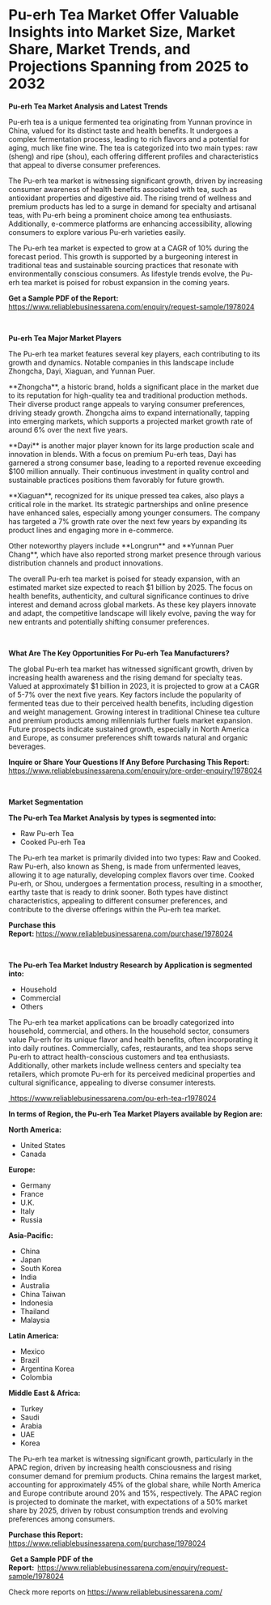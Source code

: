 <p><h1>Pu-erh Tea Market Offer Valuable Insights into Market Size, Market Share, Market Trends, and Projections Spanning from 2025 to 2032</h1></p><p><strong>Pu-erh Tea Market Analysis and Latest Trends</strong></p>
<p><p>Pu-erh tea is a unique fermented tea originating from Yunnan province in China, valued for its distinct taste and health benefits. It undergoes a complex fermentation process, leading to rich flavors and a potential for aging, much like fine wine. The tea is categorized into two main types: raw (sheng) and ripe (shou), each offering different profiles and characteristics that appeal to diverse consumer preferences.</p><p>The Pu-erh tea market is witnessing significant growth, driven by increasing consumer awareness of health benefits associated with tea, such as antioxidant properties and digestive aid. The rising trend of wellness and premium products has led to a surge in demand for specialty and artisanal teas, with Pu-erh being a prominent choice among tea enthusiasts. Additionally, e-commerce platforms are enhancing accessibility, allowing consumers to explore various Pu-erh varieties easily.</p><p>The Pu-erh tea market is expected to grow at a CAGR of 10% during the forecast period. This growth is supported by a burgeoning interest in traditional teas and sustainable sourcing practices that resonate with environmentally conscious consumers. As lifestyle trends evolve, the Pu-erh tea market is poised for robust expansion in the coming years.</p></p>
<p><strong>Get a Sample PDF of the Report:&nbsp;</strong> <a href="https://www.reliablebusinessarena.com/enquiry/request-sample/1978024?utm_campaign=1891&utm_medium=2&utm_source=Github&utm_content=ia&utm_term=15012025&utm_id=pu-erh-tea">https://www.reliablebusinessarena.com/enquiry/request-sample/1978024</a></p>
<p>&nbsp;</p>
<p><strong>Pu-erh Tea Major Market Players</strong></p>
<p><p>The Pu-erh tea market features several key players, each contributing to its growth and dynamics. Notable companies in this landscape include Zhongcha, Dayi, Xiaguan, and Yunnan Puer. </p><p>**Zhongcha**, a historic brand, holds a significant place in the market due to its reputation for high-quality tea and traditional production methods. Their diverse product range appeals to varying consumer preferences, driving steady growth. Zhongcha aims to expand internationally, tapping into emerging markets, which supports a projected market growth rate of around 6% over the next five years.</p><p>**Dayi** is another major player known for its large production scale and innovation in blends. With a focus on premium Pu-erh teas, Dayi has garnered a strong consumer base, leading to a reported revenue exceeding $100 million annually. Their continuous investment in quality control and sustainable practices positions them favorably for future growth.</p><p>**Xiaguan**, recognized for its unique pressed tea cakes, also plays a critical role in the market. Its strategic partnerships and online presence have enhanced sales, especially among younger consumers. The company has targeted a 7% growth rate over the next few years by expanding its product lines and engaging more in e-commerce.</p><p>Other noteworthy players include **Longrun** and **Yunnan Puer Chang**, which have also reported strong market presence through various distribution channels and product innovations. </p><p>The overall Pu-erh tea market is poised for steady expansion, with an estimated market size expected to reach $1 billion by 2025. The focus on health benefits, authenticity, and cultural significance continues to drive interest and demand across global markets. As these key players innovate and adapt, the competitive landscape will likely evolve, paving the way for new entrants and potentially shifting consumer preferences.</p></p>
<p>&nbsp;</p>
<p><strong>What Are The Key Opportunities For Pu-erh Tea Manufacturers?</strong></p>
<p><p>The global Pu-erh tea market has witnessed significant growth, driven by increasing health awareness and the rising demand for specialty teas. Valued at approximately $1 billion in 2023, it is projected to grow at a CAGR of 5-7% over the next five years. Key factors include the popularity of fermented teas due to their perceived health benefits, including digestion and weight management. Growing interest in traditional Chinese tea culture and premium products among millennials further fuels market expansion. Future prospects indicate sustained growth, especially in North America and Europe, as consumer preferences shift towards natural and organic beverages.</p></p>
<p><strong>Inquire or Share Your Questions If Any Before Purchasing This Report:</strong> <a href="https://www.reliablebusinessarena.com/enquiry/pre-order-enquiry/1978024?utm_campaign=1891&utm_medium=2&utm_source=Github&utm_content=ia&utm_term=15012025&utm_id=pu-erh-tea">https://www.reliablebusinessarena.com/enquiry/pre-order-enquiry/1978024</a></p>
<p>&nbsp;</p>
<p><strong>Market Segmentation</strong></p>
<p><strong>The Pu-erh Tea Market Analysis by types is segmented into:</strong></p>
<p><ul><li>Raw Pu-erh Tea</li><li>Cooked Pu-erh Tea</li></ul></p>
<p><p>The Pu-erh tea market is primarily divided into two types: Raw and Cooked. Raw Pu-erh, also known as Sheng, is made from unfermented leaves, allowing it to age naturally, developing complex flavors over time. Cooked Pu-erh, or Shou, undergoes a fermentation process, resulting in a smoother, earthy taste that is ready to drink sooner. Both types have distinct characteristics, appealing to different consumer preferences, and contribute to the diverse offerings within the Pu-erh tea market.</p></p>
<p><strong>Purchase this Report:&nbsp;</strong><a href="https://www.reliablebusinessarena.com/purchase/1978024?utm_campaign=1891&utm_medium=2&utm_source=Github&utm_content=ia&utm_term=15012025&utm_id=pu-erh-tea">https://www.reliablebusinessarena.com/purchase/1978024</a></p>
<p>&nbsp;</p>
<p><strong>The Pu-erh Tea Market Industry Research by Application is segmented into:</strong></p>
<p><ul><li>Household</li><li>Commercial</li><li>Others</li></ul></p>
<p><p>The Pu-erh tea market applications can be broadly categorized into household, commercial, and others. In the household sector, consumers value Pu-erh for its unique flavor and health benefits, often incorporating it into daily routines. Commercially, cafes, restaurants, and tea shops serve Pu-erh to attract health-conscious customers and tea enthusiasts. Additionally, other markets include wellness centers and specialty tea retailers, which promote Pu-erh for its perceived medicinal properties and cultural significance, appealing to diverse consumer interests.</p></p>
<p><a href="https://www.reliablebusinessarena.com/pu-erh-tea-r1978024?utm_campaign=1891&utm_medium=2&utm_source=Github&utm_content=ia&utm_term=15012025&utm_id=pu-erh-tea">&nbsp;https://www.reliablebusinessarena.com/pu-erh-tea-r1978024</a></p>
<p><strong>In terms of Region, the Pu-erh Tea Market Players available by Region are:</strong></p>
<p>
    <p> <strong> North America: </strong>
        <ul>
            <li>United States</li>
            <li>Canada</li>
        </ul>
        </p> 
    <p> <strong> Europe: </strong>
        <ul>
            <li>Germany</li>
            <li>France</li>
            <li>U.K.</li>
            <li>Italy</li>
            <li>Russia</li>
        </ul>
        </p> 
    <p> <strong> Asia-Pacific: </strong>
        <ul>
            <li>China</li>
            <li>Japan</li>
            <li>South Korea</li>
            <li>India</li>
            <li>Australia</li>
            <li>China Taiwan</li>
            <li>Indonesia</li>
            <li>Thailand</li>
            <li>Malaysia</li>
        </ul>
        </p> 
    <p> <strong> Latin America: </strong>
        <ul>
            <li>Mexico</li>
            <li>Brazil</li>
            <li>Argentina Korea</li>
            <li>Colombia</li>
        </ul>
        </p> 
    <p> <strong> Middle East & Africa: </strong>
        <ul>
            <li>Turkey</li>
            <li>Saudi</li>
            <li>Arabia</li>
            <li>UAE</li>
            <li>Korea</li>
        </ul>
    </p>
    </p>
<p><p>The Pu-erh tea market is witnessing significant growth, particularly in the APAC region, driven by increasing health consciousness and rising consumer demand for premium products. China remains the largest market, accounting for approximately 45% of the global share, while North America and Europe contribute around 20% and 15%, respectively. The APAC region is projected to dominate the market, with expectations of a 50% market share by 2025, driven by robust consumption trends and evolving preferences among consumers.</p></p>
<p><strong>Purchase this Report: </strong><a href="https://www.reliablebusinessarena.com/purchase/1978024?utm_campaign=1891&utm_medium=2&utm_source=Github&utm_content=ia&utm_term=15012025&utm_id=pu-erh-tea">https://www.reliablebusinessarena.com/purchase/1978024</a></p>
<p>&nbsp;<strong>Get a Sample PDF of the Report:&nbsp;&nbsp;</strong><a href="https://www.reliablebusinessarena.com/enquiry/request-sample/1978024?utm_campaign=1891&utm_medium=2&utm_source=Github&utm_content=ia&utm_term=15012025&utm_id=pu-erh-tea">https://www.reliablebusinessarena.com/enquiry/request-sample/1978024</a></p>
<p><strong></strong></p>
<p>Check more reports on <a href="https://www.reliablebusinessarena.com/?utm_campaign=1891&utm_medium=2&utm_source=Github&utm_content=ia&utm_term=15012025&utm_id=pu-erh-tea">https://www.reliablebusinessarena.com/</a></p>